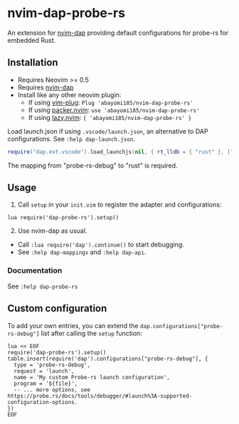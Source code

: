# nvim-dap-probe-rs

An extension for [nvim-dap][1] providing default configurations for probe-rs for embedded Rust.

## Installation

- Requires Neovim >= 0.5
- Requires [nvim-dap][1]
- Install like any other neovim plugin:
  - If using [vim-plug][6]: `Plug 'abayomi185/nvim-dap-probe-rs'`
  - If using [packer.nvim][7]: `use 'abayomi185/nvim-dap-probe-rs'`
  - If using [lazy.nvim][8]: `{ 'abayomi185/nvim-dap-probe-rs' }`

Load launch.json if using `.vscode/launch.json`, an alternative to DAP configurations.
See `:help dap-launch.json`.

```lua
require("dap.ext.vscode").load_launchjs(nil, { rt_lldb = { "rust" }, ["probe-rs-debug"] = { "rust" } })
```

The mapping from "probe-rs-debug" to "rust" is required.

## Usage

1. Call `setup` in your `init.vim` to register the adapter and configurations:

```vimL
lua require('dap-probe-rs').setup()
```

2. Use nvim-dap as usual.

- Call `:lua require('dap').continue()` to start debugging.
- See `:help dap-mappings` and `:help dap-api`.

### Documentation

See `:help dap-probe-rs`

## Custom configuration

To add your own entries, you can extend the `dap.configurations["probe-rs-debug"]` list after calling the `setup` function:

```vimL
lua << EOF
require('dap-probe-rs').setup()
table.insert(require('dap').configurations["probe-rs-debug"], {
  type = 'probe-rs-debug',
  request = 'launch',
  name = 'My custom Probe-rs launch configuration',
  program = '${file}',
  -- ... more options, see https://probe.rs/docs/tools/debugger/#launch%3A-supported-configuration-options.
})
EOF
```

[1]: https://github.com/mfussenegger/nvim-dap
[4]: https://github.com/nvim-treesitter/nvim-treesitter
[6]: https://github.com/junegunn/vim-plug
[7]: https://github.com/wbthomason/packer.nvim
[8]: https://github.com/folke/lazy.nvim
